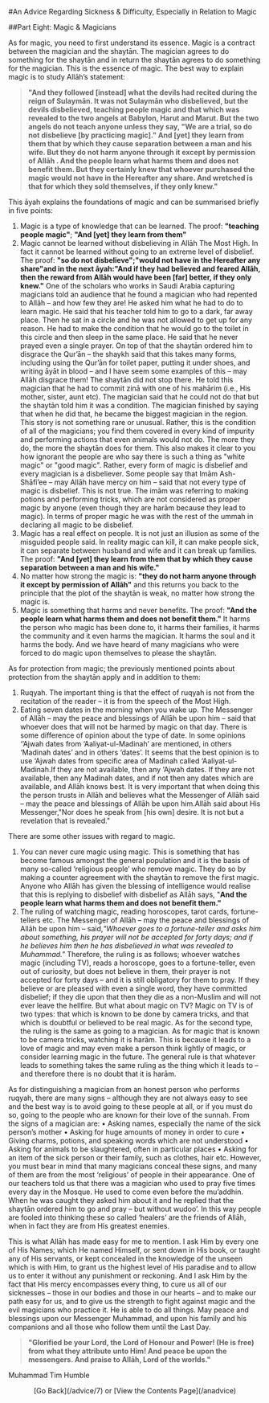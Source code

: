 [title: Advice Part Eight: Magic & Magicians - muhammadtim.com]:/
[menu-locgroup: advice]:/
[alias: /advice/8]:/
[alias: /articles/advice/8]:/


#An Advice Regarding Sickness & Difficulty, Especially in Relation to Magic

##Part Eight: Magic & Magicians
<br/>As for magic, you need to first understand its essence. Magic is a contract between the magician and the shaytān. The magician agrees to do something for the shaytān and in return the shaytān agrees to do something for the magician. This is the essence of magic. The best way to explain magic is to study Allāh’s statement:
>**"And they followed [instead] what the devils had recited during the reign of Sulaymān. It was not Sulaymān who disbelieved, but the devils disbelieved, teaching people magic and that which was revealed to the two angels at Babylon, Harut and Marut. But the two angels do not teach anyone unless they say, "We are a trial, so do not disbelieve [by practicing magic]." And [yet] they learn from them that by which they cause separation between a man and his wife. But they do not harm anyone through it except by permission of Allāh . And the people learn what harms them and does not benefit them. But they certainly knew that whoever purchased the magic would not have in the Hereafter any share. And wretched is that for which they sold themselves, if they only knew."**

This āyah explains the foundations of magic and can be summarised briefly in five points:
1. Magic is a type of knowledge that can be learned. The proof: **"teaching people magic"**; **"And [yet] they learn from them"**2. Magic cannot be learned without disbelieving in Allāh The Most High. In fact it cannot be learned without going to an extreme level of disbelief. The proof: **"so do not disbelieve";"would not have in the Hereafter any share"and in the next āyah:"And if they had believed and feared Allāh, then the reward from Allāh would have been [far] better, if they only knew."**One of the scholars who works in Saudi Arabia capturing magicians told an audience that he found a magician who had repented to Allāh – and how few they are! He asked him what he had to do to learn magic. He said that his teacher told him to go to a dark, far away place. Then he sat in a circle and he was not allowed to get up for any reason. He had to make the condition that he would go to the toilet in this circle and then sleep in the same place. He said that he never prayed even a single prayer. On top of that the shaytān ordered him to disgrace the Qur’ān – the shaykh said that this takes many forms, including using the Qur’ān for toilet paper, putting it under shoes, and writing āyāt in blood – and I have seem some examples of this – may Allāh disgrace them! The shaytān did not stop there. He told this magician that he had to commit zinā with one of his mahārim (i.e., His mother, sister, aunt etc). The magician said that he could not do that but the shaytān told him it was a condition. The magician finished by saying that when he did that, he became the biggest magician in the region. This story is not something rare or unusual. Rather, this is the condition of all of the magicians; you find them covered in every kind of impurity and performing actions that even animals would not do. The more they do, the more the shaytān does for them. This also makes it clear to you how ignorant the people are who say there is such a thing as "white magic" or "good magic". Rather, every form of magic is disbelief and every magician is a disbeliever. Some people say that Imām Ash-Shāfi’ee – may Allāh have mercy on him – said that not every type of magic is disbelief. This is not true. The imām was referring to making potions and performing tricks, which are not considered as proper magic by anyone (even though they are harām because they lead to magic). In terms of proper magic he was with the rest of the ummah in declaring all magic to be disbelief.3. Magic has a real effect on people. It is not just an illusion as some of the misguided people said. In reality magic can kill, it can make people sick, it can separate between husband and wife and it can break up families. The proof: **"And [yet] they learn from them that by which they cause separation between a man and his wife."**4. No matter how strong the magic is: **"they do not harm anyone through it except by permission of Allāh"** and this returns you back to the principle that the plot of the shaytān is weak, no matter how strong the magic is.5. Magic is something that harms and never benefits. The proof: **"And the people learn what harms them and does not benefit them."** It harms the person who magic has been done to, it harms their families, it harms the community and it even harms the magician. It harms the soul and it harms the body. And we have heard of many magicians who were forced to do magic upon themselves to please the shaytān.
As for protection from magic; the previously mentioned points about protection from the shaytān apply and in addition to them:

1. Ruqyah. The important thing is that the effect of ruqyah is not from the recitation of the reader – it is from the speech of the Most High.2. Eating seven dates in the morning when you wake up. The Messenger of Allāh – may the peace and blessings of Allāh be upon him – said that whoever does that will not be harmed by magic on that day. There is some difference of opinion about the type of date. In some opinions ‘’Ajwah dates from ‘Aaliyat-ul-Madinah’ are mentioned, in others ‘Madinah dates’ and in others ‘dates’. It seems that the best opinion is to use ‘Ajwah dates from specific area of Madinah called ‘Aaliyat-ul-Madinah.If they are not available, then any ‘Ajwah dates. If they are not available, then any Madinah dates, and if not then any dates which are available, and Allāh knows best. It is very important that when doing this the person trusts in Allāh and believes what the Messenger of Allāh said – may the peace and blessings of Allāh be upon him.Allāh said about His Messenger,"Nor does he speak from [his own] desire. It is not but a revelation that is revealed."
There are some other issues with regard to magic.
1. You can never cure magic using magic. This is something that has become famous amongst the general population and it is the basis of many so-called ‘religious people’ who remove magic. They do so by making a counter agreement with the shaytān to remove the first magic. Anyone who Allāh has given the blessing of intelligence would realise that this is replying to disbelief with disbelief as Allāh says, "**And the people learn what harms them and does not benefit them."** 
2. The ruling of watching magic, reading horoscopes, tarot cards, fortune-tellers etc. The Messenger of Allāh – may the peace and blessings of Allāh be upon him – said,*"Whoever goes to a fortune-teller and asks him about something, his prayer will not be accepted for forty days; and if he believes him then he has disbelieved in what was revealed to Muhammad."* Therefore, the ruling is as follows; whoever watches magic (including TV), reads a horoscope, goes to a fortune-teller, even out of curiosity, but does not believe in them, their prayer is not accepted for forty days – and it is still obligatory for them to pray. If they believe or are pleased with even a single word, they have committed disbelief; if they die upon that then they die as a non-Muslim and will not ever leave the hellfire. But what about magic on TV? Magic on TV is of two types: that which is known to be done by camera tricks, and that which is doubtful or believed to be real magic. As for the second type, the ruling is the same as going to a magician. As for magic that is known to be camera tricks, watching it is harām. This is because it leads to a love of magic and may even make a person think lightly of magic, or consider learning magic in the future. The general rule is that whatever leads to something takes the same ruling as the thing which it leads to – and therefore there is no doubt that it is harām.

As for distinguishing a magician from an honest person who performs ruqyah, there are many signs – although they are not always easy to see and the best way is to avoid going to these people at all, or if you must do so, going to the people who are known for their love of the sunnah. From the signs of a magician are:• Asking names, especially the name of the sick person’s mother• Asking for huge amounts of money in order to cure• Giving charms, potions, and speaking words which are not understood• Asking for animals to be slaughtered, often in particular places• Asking for an item of the sick person or their family, such as clothes, hair etc.
However, you must bear in mind that many magicians conceal these signs, and many of them are from the most ‘religious’ of people in their appearance. One of our teachers told us that there was a magician who used to pray five times every day in the Mosque. He used to come even before the mu’addhin. When he was caught they asked him about it and he replied that the shaytān ordered him to go and pray – but without wudoo’. In this way people are fooled into thinking these so called ‘healers’ are the friends of Allāh, when in fact they are from His greatest enemies.This is what Allāh has made easy for me to mention. I ask Him by every one of His Names; which He named Himself, or sent down in His book, or taught any of His servants, or kept concealed in the knowledge of the unseen which is with Him, to grant us the highest level of His paradise and to allow us to enter it without any punishment or reckoning. And I ask Him by the fact that His mercy encompasses every thing, to cure us all of our sicknesses – those in our bodies and those in our hearts – and to make our path easy for us, and to give us the strength to fight against magic and the evil magicians who practice it. He is able to do all things. May peace and blessings upon our Messenger Muhammad, and upon his family and his companions and all those who follow them until the Last Day.>**"Glorified be your Lord, the Lord of Honour and Power! (He is free) from what they attribute unto Him! And peace be upon the messengers. And praise to Allāh, Lord of the worlds."**
Muhammad Tim Humble
<p style="text-align:center">[Go Back](/advice/7) or [View the Contents Page](/anadvice)